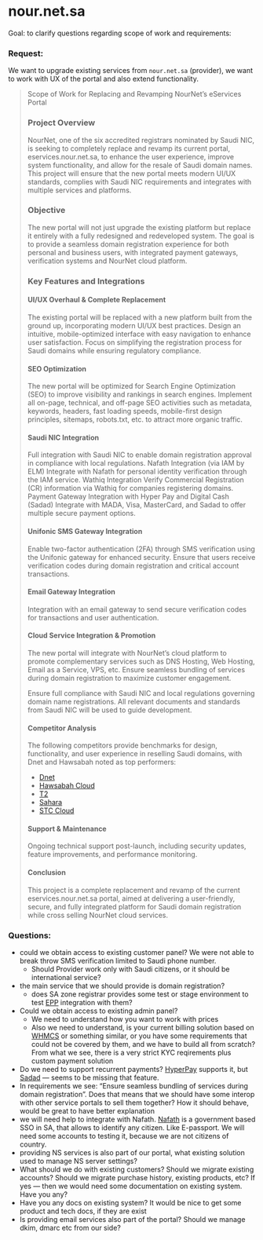# nour.net.sa
Goal: to clarify questions regarding scope of work and requirements:

### Request:
We want to upgrade existing services from `nour.net.sa` (provider), we want to work with UX of the portal and also extend functionality.

> Scope of Work for Replacing and Revamping NourNet’s eServices Portal
> 
> ### Project Overview
> NourNet, one of the six accredited registrars nominated by Saudi NIC, is seeking to completely replace and revamp its current portal, eservices.nour.net.sa, to enhance the user experience, improve system functionality, and allow for the resale of Saudi domain names. This project will ensure that the new portal meets modern UI/UX standards, complies with Saudi NIC requirements and integrates with multiple services and platforms.
> 
> ### Objective
> The new portal will not just upgrade the existing platform but replace it entirely with a fully redesigned and redeveloped system. The goal is to provide a seamless domain registration experience for both personal and business users, with integrated payment gateways, verification systems and NourNet cloud platform.
> 
> ### Key Features and Integrations
> 
> #### UI/UX Overhaul & Complete Replacement
> The existing portal will be replaced with a new platform built from the ground up, incorporating modern UI/UX best practices.
> Design an intuitive, mobile-optimized interface with easy navigation to enhance user satisfaction.
> Focus on simplifying the registration process for Saudi domains while ensuring regulatory compliance.
 > #### SEO Optimization
>The new portal will be optimized for Search Engine Optimization (SEO) to improve visibility and rankings in search engines.
> Implement all on-page, technical, and off-page SEO activities such as metadata, keywords, headers, fast loading speeds, mobile-first design principles, sitemaps, robots.txt, etc. to attract more organic traffic.
> #### Saudi NIC Integration
> Full integration with Saudi NIC to enable domain registration approval in compliance with local regulations.
> Nafath Integration (via IAM by ELM)
> Integrate with Nafath for personal identity verification through the IAM service.
> Wathiq Integration
> Verify Commercial Registration (CR) information via Wathiq for companies registering domains.
> Payment Gateway Integration with Hyper Pay and Digital Cash (Sadad)
> Integrate with MADA, Visa, MasterCard, and Sadad to offer multiple secure payment options.
> #### Unifonic SMS Gateway Integration
> Enable two-factor authentication (2FA) through SMS verification using the Unifonic gateway for enhanced security.
> Ensure that users receive verification codes during domain registration and critical account transactions.
> #### Email Gateway Integration
> Integration with an email gateway to send secure verification codes for transactions and user authentication.
> #### Cloud Service Integration & Promotion
> The new portal will integrate with NourNet’s cloud platform to promote complementary services such as DNS Hosting, Web Hosting, Email as a Service, VPS, etc.
> Ensure seamless bundling of services during domain registration to maximize customer engagement.
>
> Ensure full compliance with Saudi NIC and local regulations governing domain name registrations.
> All relevant documents and standards from Saudi NIC will be used to guide development.
> #### Competitor Analysis
> The following competitors provide benchmarks for design, functionality, and user experience in reselling Saudi domains, with Dnet and Hawsabah noted as top performers:
>
> - [Dnet](https://dnet.sa/)
> - [Hawsabah Cloud](https://cloud.hawsabah.sa/index.php/login)
> - [T2](https://t2.sa/)
> - [Sahara](https://sahara.com/)
> - [STC Cloud](https://cloud.stc.com.sa/)
>
> #### Support & Maintenance
>
> Ongoing technical support post-launch, including security updates, feature improvements, and performance monitoring.
> #### Conclusion
>This project is a complete replacement and revamp of the current eservices.nour.net.sa portal, aimed at delivering a user-friendly, secure, and fully integrated platform for Saudi domain registration while cross selling NourNet cloud services.
### Questions:
- could we obtain access to existing customer panel? We were not able to break throw SMS verification limited to Saudi phone number.
	- Should Provider work only with Saudi citizens, or it should be international service? 
- the main service that we should provide is domain registration?
	- does SA zone registrar provides some test or stage environment to test [EPP](https://datatracker.ietf.org/doc/html/rfc5731.html) integration with them?
- Could we obtain access to existing admin panel?
	- We need to understand how you want to work with prices
	- Also we need to understand, is your current billing solution based on [WHMCS](https://www.whmcs.com/) or something similar, or you have some requirements that could not be covered by them, and we have to build all from scratch? From what we see, there is a very strict KYC reqirements plus custom payment solution
- Do we need to support recurrent payments? [HyperPay](https://www.hyperpay.com/) supports it, but [Sadad](sadad.com) — seems to be missing that feature.
- In requirements we see: “Ensure seamless bundling of services during domain registration”. Does that means that we should have some interop with other service portals to sell them together? How it should behave, would be great to have better explanation
- we will need help to integrate with Nafath. [Nafath](https://www.iam.sa/sso/) is a government based SSO in SA, that allows to identify any citizen. Like E-passport. We will need some accounts to testing it, because we are not citizens of country.
- providing NS services is also part of our portal, what existing solution used to manage NS server settings?
- What should we do with existing customers? Should we migrate existing accounts? Should we migrate purchase history, existing products, etc? If yes — then we would need some documentation on existing system. Have you any?
- Have you any docs on existing system? It would be nice to get some product and tech docs, if they are exist
- Is providing email services also part of the portal? Should we manage dkim, dmarc etc from our side?
